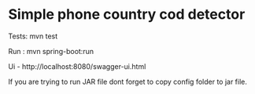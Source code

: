 # Simple phone country cod detector

Tests: mvn test

Run : mvn spring-boot:run 

Ui - http://localhost:8080/swagger-ui.html

If you are trying to run JAR file dont forget to copy config folder to jar file.
